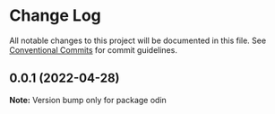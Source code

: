# Change Log

All notable changes to this project will be documented in this file. See [Conventional Commits](https://conventionalcommits.org) for commit guidelines.

## 0.0.1 (2022-04-28)

**Note:** Version bump only for package odin
